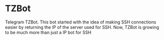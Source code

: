 # TZBot
Telegram TZBot. This bot started with the idea of making SSH connections easier by returning the IP of the server used for SSH. Now, TZBot is growing to be much more than just a IP bot for SSH

